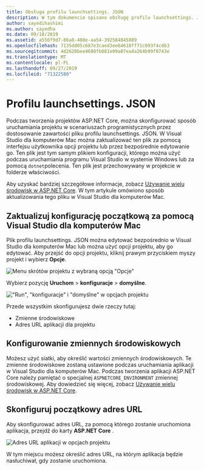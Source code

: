 ```yaml
---
title: Obsługa profilu launchsettings. JSON
description: W tym dokumencie opisano obsługę profilu launchsettings. JSON w Visual Studio dla komputerów Mac
author: sayedihashimi
ms.author: sayedha
ms.date: 09/18/2019
ms.assetid: a556f9d7-86a8-408e-aa54-392584845889
ms.openlocfilehash: 7135dd05c687e3caed3ee64618ff71c093f4cd63
ms.sourcegitcommit: 4d2620bee4688fb881e09a07ea4a264b99f0743e
ms.translationtype: MT
ms.contentlocale: pl-PL
ms.lasthandoff: 09/27/2019
ms.locfileid: "71322580"
---
```

# <a name="launchsettingsjson"></a>Profilu launchsettings. JSON

Podczas tworzenia projektów ASP.NET Core, można skonfigurować sposób uruchamiania projektu w scenariuszach programistycznych przez dostosowanie zawartości pliku profilu launchsettings. JSON. W Visual Studio dla komputerów Mac można zaktualizować ten plik za pomocą interfejsu użytkownika opcji projektu lub przez bezpośrednie edytowanie go. Ten plik jest tym samym plikiem konfiguracji, którego można użyć podczas uruchamiania programu Visual Studio w systemie Windows lub za pomocą `dotnet`polecenia. Ten plik jest przechowywany w projekcie w folderze właściwości.

Aby uzyskać bardziej szczegółowe informacje, zobacz [Używanie wielu środowisk w ASP.NET Core](https://docs.microsoft.com/aspnet/core/fundamentals/environments). W tym artykule omówiono sposób aktualizowania tego pliku w Visual Studio dla komputerów Mac.

## <a name="update-the-start-configuration-by-using-visual-studio-for-mac"></a>Zaktualizuj konfigurację początkową za pomocą Visual Studio dla komputerów Mac

Plik profilu launchsettings. JSON można edytować bezpośrednio w Visual Studio dla komputerów Mac lub można użyć opcji projektu, aby go edytować. Aby przejść do opcji projektu, kliknij prawym przyciskiem myszy projekt i wybierz **Opcje**.

![Menu skrótów projektu z wybraną opcją "Opcje"](media/vsmac-ctx-proj-options.png)

Wybierz pozycję **Uruchom** > **konfiguracje** > **domyślne**.

!["Run", "konfiguracje" i "domyślne" w opcjach projektu](media/vsmac-run-config-default.png)

Przede wszystkim skonfigurujesz dwie rzeczy tutaj:

 - Zmienne środowiskowe
 - Adres URL aplikacji dla projektu

## <a name="configure-environment-variables"></a>Konfigurowanie zmiennych środowiskowych

Możesz użyć siatki, aby określić wartości zmiennych środowiskowych. Te zmienne środowiskowe zostaną ustawione podczas uruchamiania aplikacji w Visual Studio dla komputerów Mac. Podczas tworzenia aplikacji ASP.NET Core należy pamiętać o specjalnej `ASPNETCORE_ENVIRONMENT` zmiennej środowiskowej. Aby dowiedzieć się więcej, zobacz [Używanie wielu środowisk w ASP.NET Core](https://docs.microsoft.com/aspnet/core/fundamentals/environments).


## <a name="configure-the-start-url"></a>Skonfiguruj początkowy adres URL

Aby skonfigurować adres URL, za pomocą którego zostanie uruchomiona aplikacja, przejdź do karty **ASP.NET Core** .

![Adres URL aplikacji w opcjach projektu](media/vsmac-run-config-default-aspnetcore.png)

W tym miejscu możesz określić adres URL, na którym aplikacja będzie nasłuchiwał, gdy zostanie uruchomiona.